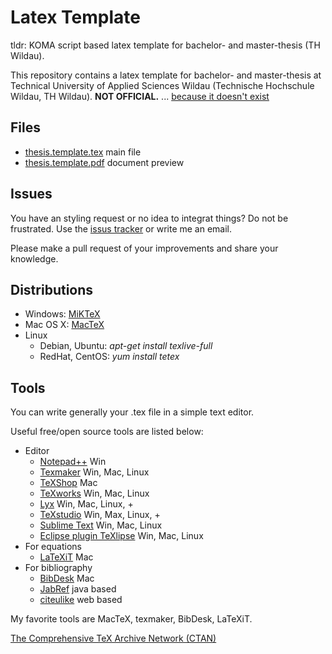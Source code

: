 # Latex Template

tldr: KOMA script based latex template for bachelor- and master-thesis (TH Wildau).

This repository contains a latex template for bachelor- and master-thesis at Technical University of Applied Sciences Wildau (Technische Hochschule Wildau, TH Wildau). **NOT OFFICIAL.** ... [because it doesn't exist](http://www.th-wildau.de/im-studium/fachbereiche/wir/wir-dokumente.html)

## Files
- [thesis.template.tex](thesis.template.tex) main file
- [thesis.template.pdf](https://github.com/der-basti/de.th.wildau.latex/raw/master/thesis.template.pdf) document preview

## Issues
You have an styling request or no idea to integrat things? Do not be frustrated. Use the [issus tracker](https://github.com/der-basti/de.th.wildau.latex/issues) or write me an email.

Please make a pull request of your improvements and share your knowledge.

## Distributions

- Windows: [MiKTeX](http://miktex.org/)
- Mac OS X: [MacTeX](https://www.tug.org/mactex/)
- Linux
	- Debian, Ubuntu: *apt-get install texlive-full*
	- RedHat, CentOS: *yum install tetex*

## Tools

You can write generally your .tex file in a simple text editor.

Useful free/open source tools are listed below:

- Editor
	- [Notepad++](https://notepad-plus-plus.org/) Win
	- [Texmaker](https://www.xm1math.net/texmaker/) Win, Mac, Linux
	- [TeXShop](http://pages.uoregon.edu/koch/texshop/) Mac
	- [TeXworks](https://www.tug.org/texworks/) Win, Mac, Linux
	- [Lyx](http://www.lyx.org/) Win, Mac, Linux, +
	- [TeXstudio](http://texstudio.sourceforge.net/) Win, Max, Linux, +
	- [Sublime Text](https://www.sublimetext.com/) Win, Mac, Linux
	- [Eclipse plugin TeXlipse](http://texlipse.sourceforge.net/) Win, Mac, Linux
- For equations
	- [LaTeXiT](https://www.chachatelier.fr/latexit/) Mac
- For bibliography
	- [BibDesk](http://bibdesk.sourceforge.net/) Mac
	- [JabRef](http://jabref.sourceforge.net/) java based
	- [citeulike](http://www.citeulike.org/) web based

My favorite tools are MacTeX, texmaker, BibDesk, LaTeXiT.

[The Comprehensive TeX Archive Network (CTAN)](https://www.ctan.org/)
